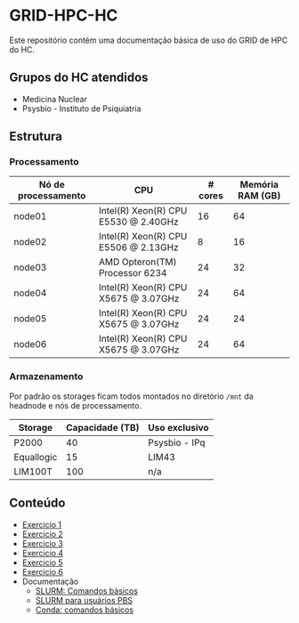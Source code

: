 # GRID-HPC-HC

Este repositório contém uma documentação básica de uso do GRID de HPC do HC.

## Grupos do HC atendidos

  * Medicina Nuclear
  * Psysbio - Instituto de Psiquiatria

## Estrutura

### Processamento

| Nó de processamento | CPU                                   | # cores | Memória RAM (GB) |
| ------------------- | ------------------------------------- | ------- | ---------------- |
| node01              | Intel(R) Xeon(R) CPU E5530  @ 2.40GHz | 16      | 64               |
| node02              | Intel(R) Xeon(R) CPU E5506  @ 2.13GHz | 8       | 16               |
| node03              | AMD Opteron(TM) Processor 6234        | 24      | 32               |
| node04              | Intel(R) Xeon(R) CPU X5675  @ 3.07GHz | 24      | 64               |
| node05              | Intel(R) Xeon(R) CPU X5675  @ 3.07GHz | 24      | 24               |
| node06              | Intel(R) Xeon(R) CPU X5675  @ 3.07GHz | 24      | 64               |

### Armazenamento

Por padrão os storages ficam todos montados no diretório `/mnt` da headnode e nós de processamento.

| Storage             | Capacidade (TB) | Uso exclusivo |
| ------------------- | --------------- | ------------- |
| P2000               | 40              | Psysbio - IPq |
| Equallogic          | 15              | LIM43         |
| LIM100T             | 100             | n/a           |

## Conteúdo

  * [Exercicio 1](exercicio1/README.md)
  * [Exercicio 2](exercicio2/README.md)
  * [Exercicio 3](exercicio3/README.md)
  * [Exercicio 4](exercicio4/README.md)
  * [Exercicio 5](exercicio5/README.md)
  * [Exercicio 6](exercicio6/README.md)
  * Documentação
    * [SLURM: Comandos básicos](docs/slurm-basic-commands.md)
    * [SLURM para usuários PBS](docs/pbs-to-slurm.md)
    * [Conda: comandos básicos](docs/conda-basic-commands.md)
